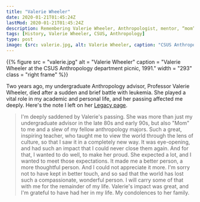 ```yaml
---
title: "Valerie Wheeler"
date: 2020-01-21T01:45:24Z
lastMod: 2020-01-21T01:45:24Z
description: Remembering Valerie Wheeler, Anthropologist, mentor, “mom”.
tags: [History, Valerie Wheeler, CSUS, Anthropology]
type: post
image: {src: valerie.jpg, alt: Valerie Wheeler, caption: "CSUS Anthropology department picnic, 1991" }
---
```


{{% figure
  src     = "valerie.jpg"
  alt     = "Valerie Wheeler"
  caption = "Valerie Wheeler at the CSUS Anthropology department picnic, 1991."
  width   = "293"
  class   = "right frame"
%}}

Two years ago, my undergraduate Anthropology advisor, Professor Valerie Wheeler,
died after a sudden and brief battle with leukemia. She played a vital role
in my academic and personal life, and her passing affected me deeply. Here's
the note I left on her [Legacy page].

> I'm deeply saddened by Valerie's passing. She was more than just my
> undergraduate advisor in the late 80s and early 90s, but also "Mom" to me and
> a slew of my fellow anthropology majors. Such a great, inspiring teacher, who
> taught me to view the world through the lens of culture, so that I saw it in a
> completely new way. It was eye-opening, and had such an impact that I could
> never close them again. And for that, I wanted to do well, to make her proud.
> She expected a lot, and I wanted to meet those expectations. It made me a
> better person, a more thoughtful person. And I could not appreciate it more.
> I'm sorry not to have kept in better touch, and so sad that the world has lost
> such a compassionate, wonderful person. I will carry some of that with me for
> the remainder of my life. Valerie's impact was great, and I'm grateful to have
> had her in my life. My condolences to her family.

  [Legacy page]: https://www.legacy.com/obituaries/name/valerie-wheeler-obituary?pid=183669514
    "Valerie Wheeler 1940 – 2017"
